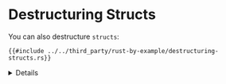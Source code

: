 # Destructuring Structs

You can also destructure `structs`:

```rust,editable
{{#include ../../third_party/rust-by-example/destructuring-structs.rs}}
```

<details>

- Change the literal values in `foo` to match with the other patterns.
- Add a new field to `Foo` and make changes to the pattern as needed.
- The distinction between a capture and a constant expression can be hard to
  spot. Try changing the `2` in the second arm to a variable, and see that it
  subtly doesn't work. Change it to a `const` and see it working again.

</details>
